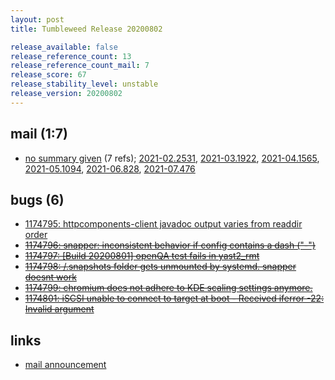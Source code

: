 ```yaml
---
layout: post
title: Tumbleweed Release 20200802

release_available: false
release_reference_count: 13
release_reference_count_mail: 7
release_score: 67
release_stability_level: unstable
release_version: 20200802
---
```


## mail (1:7)

- [no summary given](https://lists.opensuse.org/archives/list/factory@lists.opensuse.org/thread/EKD4BRXLWITIVF4EH6GPZ6NHN4MYQCRJ) (7 refs); [2021-02.2531](https://lists.opensuse.org/archives/list/factory@lists.opensuse.org/thread/EKD4BRXLWITIVF4EH6GPZ6NHN4MYQCRJ), [2021-03.1922](https://lists.opensuse.org/archives/list/factory@lists.opensuse.org/thread/EKD4BRXLWITIVF4EH6GPZ6NHN4MYQCRJ), [2021-04.1565](https://lists.opensuse.org/archives/list/factory@lists.opensuse.org/thread/EKD4BRXLWITIVF4EH6GPZ6NHN4MYQCRJ), [2021-05.1094](https://lists.opensuse.org/archives/list/factory@lists.opensuse.org/thread/EKD4BRXLWITIVF4EH6GPZ6NHN4MYQCRJ), [2021-06.828](https://lists.opensuse.org/archives/list/factory@lists.opensuse.org/thread/EKD4BRXLWITIVF4EH6GPZ6NHN4MYQCRJ), [2021-07.476](https://lists.opensuse.org/archives/list/factory@lists.opensuse.org/thread/EKD4BRXLWITIVF4EH6GPZ6NHN4MYQCRJ)

## bugs (6)

<!--more-->

- [1174795: httpcomponents-client javadoc output varies from readdir order](https://bugzilla.opensuse.org/show_bug.cgi?id=1174795)
- ~~[1174796: snapper: inconsistent behavior if config contains a dash ("-")](https://bugzilla.opensuse.org/show_bug.cgi?id=1174796)~~
- ~~[1174797: \[Build 20200801\] openQA test fails in yast2_rmt](https://bugzilla.opensuse.org/show_bug.cgi?id=1174797)~~
- ~~[1174798: /.snapshots folder gets unmounted by systemd. snapper doesnt work](https://bugzilla.opensuse.org/show_bug.cgi?id=1174798)~~
- ~~[1174799: chromium does not adhere to KDE scaling settings anymore.](https://bugzilla.opensuse.org/show_bug.cgi?id=1174799)~~
- ~~[1174801: iSCSI unable to connect to target at boot - Received iferror -22: Invalid argument](https://bugzilla.opensuse.org/show_bug.cgi?id=1174801)~~



## links

- [mail announcement](https://lists.opensuse.org/archives/list/factory@lists.opensuse.org/thread/EKD4BRXLWITIVF4EH6GPZ6NHN4MYQCRJ)
